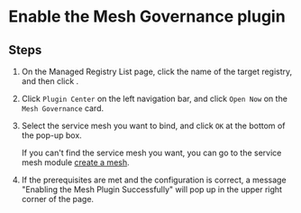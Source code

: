 # Enable the Mesh Governance plugin

<!--## Prerequisites-->
## Steps

1. On the Managed Registry List page, click the name of the target registry, and then click .

    

2. Click `Plugin Center` on the left navigation bar, and click `Open Now` on the `Mesh Governance` card.

    

3. Select the service mesh you want to bind, and click `OK` at the bottom of the pop-up box.

    If you can't find the service mesh you want, you can go to the service mesh module [create a mesh](../../../../mspider/user-guide/servicemesh/create-mesh.md).

    

4. If the prerequisites are met and the configuration is correct, a message "Enabling the Mesh Plugin Successfully" will pop up in the upper right corner of the page.

    